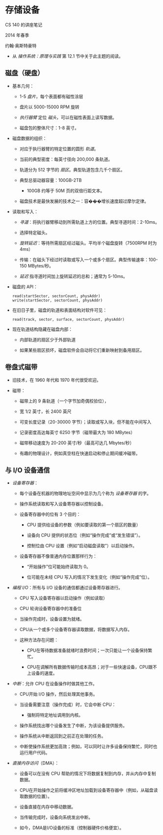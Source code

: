 # 存储设备

CS 140 的讲座笔记

2014 年春季

约翰·奥斯特豪特

+   从 *操作系统：原理与实践* 第 12.1 节中关于此主题的阅读。

## 磁盘（硬盘）

+   基本几何：

    +   1-5 *盘片*，每个表面都有磁性涂层

    +   盘片以 5000-15000 RPM 旋转

    +   *执行器臂* 定位 *磁头*，可以在磁性表面上读写数据。

    +   磁盘包的整体尺寸：1-8 英寸。

+   磁盘数据的组织：

    +   对应于执行器臂的特定位置的圆形 *轨道*。

    +   当前的典型密度：每英寸径向 200,000 条轨道。

    +   轨道分为 512 字节的 *扇区*。典型轨道包含几千个扇区。

    +   典型总驱动器容量：100GB-2TB

        +   100GB 约等于 50M 页的双倍行距文本。

    +   磁盘技术是最快发展的技术之一：容���增长速度超过摩尔定律。

+   读取和写入：

    +   *寻道*：将执行器臂移动到所需轨道上方的位置。典型寻道时间：2-10ms。

    +   选择特定磁头。

    +   *旋转延迟*：等待所需扇区经过磁头。平均半个磁盘旋转（7500RPM 时为 4ms）

    +   传输：在磁头下经过时读取或写入一个或多个扇区。典型传输速率：100-150 MBytes/秒。

    +   *延迟* 指寻道时间加上旋转延迟的总和；通常为 5-10ms。

+   磁盘的 API：

    ```
    read(startSector, sectorCount, physAddr)
    write(startSector, sectorCount, physAddr)

    ```

+   在旧日子里，磁盘的轨道和表面结构对软件可见：

    ```
    read(track, sector, surface, sectorCount, physAddr)

    ```

+   现在轨道结构隐藏在磁盘内部：

    +   内部轨道的扇区少于外部轨道

    +   如果某些扇区损坏，磁盘软件会自动将它们重新映射到备用扇区。

## 卷盘式磁带

+   旧技术，在 1960 年代和 1970 年代很受欢迎。

+   磁带：

    +   磁带上的 9 条轨道（一个字节加奇偶校验位），

    +   宽 1/2 英寸，长 2400 英尺

    +   可变长度记录（20-30000 字节）；读取或写入块，但不能在中间写入

    +   记录密度高达每英寸 6250 字节（磁带最大为 180 MBytes）

    +   磁带移动速度为 20-200 英寸/秒（最高可达几 Mbytes/秒）

    +   有趣的物理设计，例如真空柱在快速启动和停止期间缓冲磁带。

## 与 I/O 设备通信

+   *设备寄存器*：

    +   每个设备在机器的物理地址空间中显示为几个称为 *设备寄存器* 的字。

    +   操作系统读取和写入设备寄存器以控制设备。

    +   设备寄存器中的位有 3 个目的：

        +   CPU 提供给设备的参数（例如要读取的第一个扇区的数量）

        +   设备向 CPU 提供的状态位（例如“操作完成”或“发生错误”）。

        +   控制位由 CPU 设置（例如“启动磁盘读取”）以启动操作。

    +   设备寄存器不像普通内存位置那样行为：

        +   “开始操作”位可能始终读取为 0。

        +   位可能在未经 CPU 写入的情况下发生变化（例如“操作完成”位）。

+   *编程 I/O*：所有与 I/O 设备的通信都通过设备寄存器进行。

    +   CPU 写入设备寄存器以启动操作（例如读取）

    +   CPU 轮询设备寄存器中的准备位

    +   当操作完成时，设备设置为就绪。

    +   CPU从一个或多个设备寄存器读取数据，将数据写入内存。

    +   这种方法存在问题：

        +   CPU在等待数据准备就绪时浪费时间；一次只能让一个设备保持繁忙。

        +   CPU在调解所有数据传输时成本高昂；对于一些快速设备，CPU跟不上设备的速度。

+   *中断*：允许 CPU 在设备操作时做其他工作。

    +   CPU开始 I/O 操作，然后处理其他事务。

    +   当设备需要注意（操作完成）时，它会中断 CPU：

        +   强制将特定地址调用到内核。

    +   操作系统找出哪个设备发生了中断，为该设备提供服务。

    +   操作系统从中断返回到之前正在处理的任务。

    +   中断使操作系统更加高效；例如，可以同时让许多设备保持繁忙，同时也运行用户代码。

+   *直接内存访问*（DMA）：

    +   设备可以在没有 CPU 帮助的情况下将数据复制到内存，并从内存中复制数据。

    +   CPU在开始操作之前将缓冲区地址加载到设备寄存器中（例如，从磁盘读取数据的位置）。

    +   设备直接在内存中移动数据。

    +   当传输完成时，设备向系统发出中断。

    +   如今，DMA是I/O设备的标准（控制器硬件价格便宜）。
